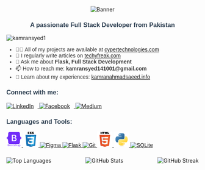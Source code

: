 <!-- Banner Image -->
<p align="center">
  <img src="https://i.ibb.co/PDkhmwP/1709877064208.jpg" alt="Banner">
</p>

<!-- Heading -->
<h3 align="center" style="font-family: 'Montserrat', sans-serif; color: #2c3e50;">
  A passionate Full Stack Developer from Pakistan
</h3>

<!-- Profile Views Counter -->
<p align="left">
  <img src="https://komarev.com/ghpvc/?username=kamransyed1&label=Profile%20views&color=0e75b6&style=flat" alt="kamransyed1">
</p>

<!-- Personal Details -->
<ul style="font-family: 'Poppins', sans-serif; color: #333; align="center">
  <li>👨‍💻 All of my projects are available at <a href="http://cypertechnologies.com">cypertechnologies.com</a></li>
  <li>📝 I regularly write articles on <a href="http://techyfreak.com">techyfreak.com</a></li>
  <li>💬 Ask me about <strong>Flask, Full Stack Development</strong></li>
  <li>📫 How to reach me: <strong>kamransyed141001@gmail.com</strong></li>
  <li>📄 Learn about my experiences: <a href="http://kamranahmadsaeed.info">kamranahmadsaeed.info</a></li>
</ul>

<!-- Connect with Me -->
<h3 align="left" style="font-family: 'Montserrat', sans-serif; color: #2c3e50;">
  Connect with me:
</h3>
<p align="left">
  <a href="https://linkedin.com/in/kamran-ahmad-saeed-93208323b" target="_blank">
    <img align="center" src="https://raw.githubusercontent.com/rahuldkjain/github-profile-readme-generator/master/src/images/icons/Social/linked-in-alt.svg" alt="LinkedIn" height="30" width="40" style="margin-right: 10px;">
  </a>
  <a href="https://fb.com/kamran.shah.77715869" target="_blank">
    <img align="center" src="https://raw.githubusercontent.com/rahuldkjain/github-profile-readme-generator/master/src/images/icons/Social/facebook.svg" alt="Facebook" height="30" width="40" style="margin-right: 10px;">
  </a>
  <a href="https://medium.com/@syedkami141001" target="_blank">
    <img align="center" src="https://raw.githubusercontent.com/rahuldkjain/github-profile-readme-generator/master/src/images/icons/Social/medium.svg" alt="Medium" height="30" width="40" style="margin-right: 10px;">
  </a>
</p>

<!-- Languages and Tools -->
<h3 align="left" style="font-family: 'Montserrat', sans-serif; color: #2c3e50;">
  Languages and Tools:
</h3>
<p align="left" style="font-family: 'Poppins', sans-serif;">
  <a href="https://getbootstrap.com" target="_blank" rel="noreferrer">
    <img src="https://raw.githubusercontent.com/devicons/devicon/master/icons/bootstrap/bootstrap-plain-wordmark.svg" alt="Bootstrap" width="40" height="40">
  </a>
  <a href="https://www.w3schools.com/css/" target="_blank" rel="noreferrer">
    <img src="https://raw.githubusercontent.com/devicons/devicon/master/icons/css3/css3-original-wordmark.svg" alt="CSS3" width="40" height="40">
  </a>
  <a href="https://www.figma.com/" target="_blank" rel="noreferrer">
    <img src="https://www.vectorlogo.zone/logos/figma/figma-icon.svg" alt="Figma" width="40" height="40">
  </a>
  <a href="https://flask.palletsprojects.com/" target="_blank" rel="noreferrer">
    <img src="https://www.vectorlogo.zone/logos/pocoo_flask/pocoo_flask-icon.svg" alt="Flask" width="40" height="40">
  </a>
  <a href="https://git-scm.com/" target="_blank" rel="noreferrer">
    <img src="https://www.vectorlogo.zone/logos/git-scm/git-scm-icon.svg" alt="Git" width="40" height="40">
  </a>
  <a href="https://www.w3.org/html/" target="_blank" rel="noreferrer">
    <img src="https://raw.githubusercontent.com/devicons/devicon/master/icons/html5/html5-original-wordmark.svg" alt="HTML5" width="40" height="40">
  </a>
  <a href="https://www.python.org" target="_blank" rel="noreferrer">
    <img src="https://raw.githubusercontent.com/devicons/devicon/master/icons/python/python-original.svg" alt="Python" width="40" height="40">
  </a>
  <a href="https://www.sqlite.org/" target="_blank" rel="noreferrer">
    <img src="https://www.vectorlogo.zone/logos/sqlite/sqlite-icon.svg" alt="SQLite" width="40" height="40">
  </a>
  
</p>

<!-- GitHub Stats -->
<div style="display: flex; justify-content: space-between; flex-wrap: wrap;">
  <img src="https://github-readme-stats.vercel.app/api/top-langs?username=kamransyed1&show_icons=true&locale=en&layout=compact" alt="Top Languages" style="max-width: 48%; margin: 10px 0;">
  <img src="https://github-readme-stats.vercel.app/api?username=kamransyed1&show_icons=true&locale=en" alt="GitHub Stats" style="max-width: 48%; margin: 10px 0;">
  <img src="https://github-readme-streak-stats.herokuapp.com/?user=kamransyed1&" alt="GitHub Streak" style="max-width: 48%; margin: 10px 0;">
</div>
